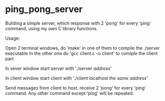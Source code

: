# ping_pong_server
Building a simple server, which response with 2 'pong' for every 'ping' command, using my own C library functions.

Usage:

Open 2 terminal windows, do 'make' in one of them to compile the ./server executable
In the other one do 'gcc client.c -o client' to comiple the client part

In sever window start server with './server *address*'

In client window start client with './client localhost *the same address*'

Send messages from client to host, receive 2 'pong' for every 'ping' command. Any other command except 'ping' will be repeated.
